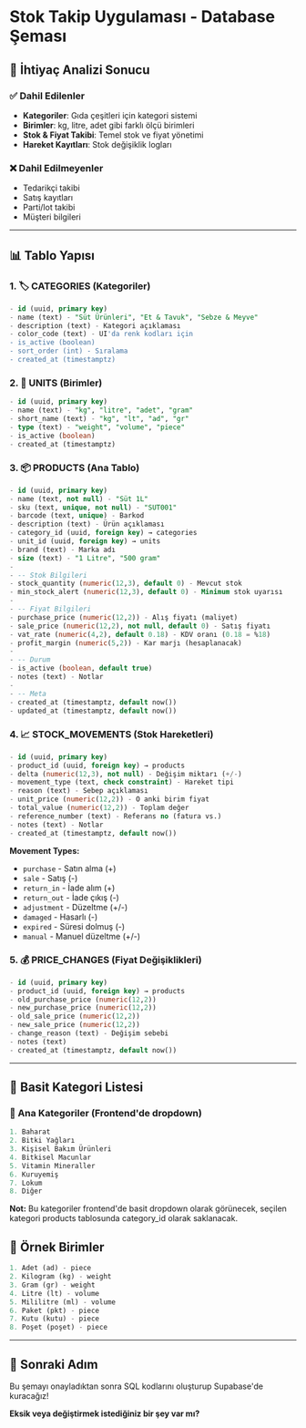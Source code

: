 # Stok Takip Uygulaması - Database Şeması

## 🎯 İhtiyaç Analizi Sonucu

### ✅ Dahil Edilenler
- **Kategoriler**: Gıda çeşitleri için kategori sistemi
- **Birimler**: kg, litre, adet gibi farklı ölçü birimleri
- **Stok & Fiyat Takibi**: Temel stok ve fiyat yönetimi
- **Hareket Kayıtları**: Stok değişiklik logları

### ❌ Dahil Edilmeyenler
- Tedarikçi takibi
- Satış kayıtları
- Parti/lot takibi
- Müşteri bilgileri

---

## 📊 Tablo Yapısı

### 1. 🏷️ CATEGORIES (Kategoriler)
```sql
- id (uuid, primary key)
- name (text) - "Süt Ürünleri", "Et & Tavuk", "Sebze & Meyve"
- description (text) - Kategori açıklaması
- color_code (text) - UI'da renk kodları için
- is_active (boolean)
- sort_order (int) - Sıralama
- created_at (timestamptz)
```

### 2. 📏 UNITS (Birimler)
```sql
- id (uuid, primary key)  
- name (text) - "kg", "litre", "adet", "gram"
- short_name (text) - "kg", "lt", "ad", "gr"
- type (text) - "weight", "volume", "piece"
- is_active (boolean)
- created_at (timestamptz)
```

### 3. 📦 PRODUCTS (Ana Tablo)
```sql
- id (uuid, primary key)
- name (text, not null) - "Süt 1L"
- sku (text, unique, not null) - "SUT001"
- barcode (text, unique) - Barkod
- description (text) - Ürün açıklaması
- category_id (uuid, foreign key) → categories
- unit_id (uuid, foreign key) → units
- brand (text) - Marka adı
- size (text) - "1 Litre", "500 gram"
-
- -- Stok Bilgileri
- stock_quantity (numeric(12,3), default 0) - Mevcut stok
- min_stock_alert (numeric(12,3), default 0) - Minimum stok uyarısı
- 
- -- Fiyat Bilgileri  
- purchase_price (numeric(12,2)) - Alış fiyatı (maliyet)
- sale_price (numeric(12,2), not null, default 0) - Satış fiyatı
- vat_rate (numeric(4,2), default 0.18) - KDV oranı (0.18 = %18)
- profit_margin (numeric(5,2)) - Kar marjı (hesaplanacak)
- 
- -- Durum
- is_active (boolean, default true)
- notes (text) - Notlar
- 
- -- Meta
- created_at (timestamptz, default now())
- updated_at (timestamptz, default now())
```

### 4. 📈 STOCK_MOVEMENTS (Stok Hareketleri)
```sql
- id (uuid, primary key)
- product_id (uuid, foreign key) → products
- delta (numeric(12,3), not null) - Değişim miktarı (+/-)
- movement_type (text, check constraint) - Hareket tipi
- reason (text) - Sebep açıklaması
- unit_price (numeric(12,2)) - O anki birim fiyat
- total_value (numeric(12,2)) - Toplam değer
- reference_number (text) - Referans no (fatura vs.)
- notes (text) - Notlar
- created_at (timestamptz, default now())
```

**Movement Types:**
- `purchase` - Satın alma (+)
- `sale` - Satış (-)
- `return_in` - İade alım (+)
- `return_out` - İade çıkış (-)
- `adjustment` - Düzeltme (+/-)
- `damaged` - Hasarlı (-)
- `expired` - Süresi dolmuş (-)
- `manual` - Manuel düzeltme (+/-)

### 5. 💰 PRICE_CHANGES (Fiyat Değişiklikleri)
```sql
- id (uuid, primary key)
- product_id (uuid, foreign key) → products
- old_purchase_price (numeric(12,2))
- new_purchase_price (numeric(12,2))
- old_sale_price (numeric(12,2))
- new_sale_price (numeric(12,2))
- change_reason (text) - Değişim sebebi
- notes (text)
- created_at (timestamptz, default now())
```

---

## 🍎 Basit Kategori Listesi

### 🎯 Ana Kategoriler (Frontend'de dropdown)
```sql
1. Baharat
2. Bitki Yağları
3. Kişisel Bakım Ürünleri
4. Bitkisel Macunlar
5. Vitamin Mineraller
6. Kuruyemiş
7. Lokum
8. Diğer
```

**Not:** Bu kategoriler frontend'de basit dropdown olarak görünecek, seçilen kategori products tablosunda category_id olarak saklanacak.

## 📏 Örnek Birimler

```sql
1. Adet (ad) - piece
2. Kilogram (kg) - weight  
3. Gram (gr) - weight
4. Litre (lt) - volume
5. Mililitre (ml) - volume
6. Paket (pkt) - piece
7. Kutu (kutu) - piece
8. Poşet (poşet) - piece
```

---

## 🎯 Sonraki Adım

Bu şemayı onayladıktan sonra SQL kodlarını oluşturup Supabase'de kuracağız!

**Eksik veya değiştirmek istediğiniz bir şey var mı?**